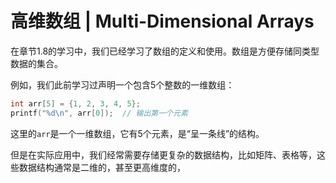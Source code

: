 # 高维数组 | Multi-Dimensional Arrays

在章节1.8的学习中，我们已经学习了数组的定义和使用。数组是方便存储同类型数据的集合。

例如，我们此前学习过声明一个包含5个整数的一维数组：

```c
int arr[5] = {1, 2, 3, 4, 5};
printf("%d\n", arr[0]);  // 输出第一个元素
```

这里的`arr`是一个一维数组，它有5个元素，是“呈一条线”的结构。

但是在实际应用中，我们经常需要存储更复杂的数据结构，比如矩阵、表格等，这些数据结构通常是二维的，甚至更高维度的，